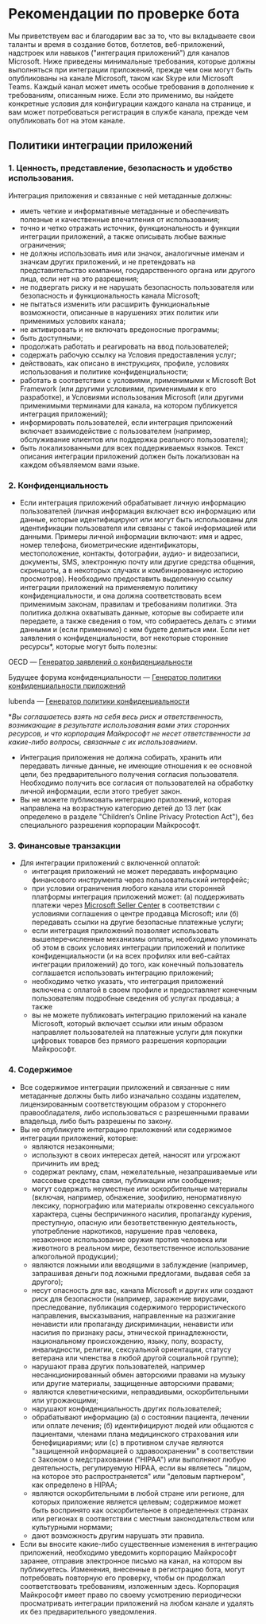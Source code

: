 # <a name="bot-review-guidelines"></a>Рекомендации по проверке бота

Мы приветствуем вас и благодарим вас за то, что вы вкладываете свои таланты и время в создание ботов, ботлетов, веб-приложений, надстроек или навыков ("интеграция приложений") для каналов Microsoft. Ниже приведены минимальные требования, которые должны выполняться при интеграции приложений, прежде чем они могут быть опубликованы на канале Microsoft, таком как Skype или Microsoft Teams. Каждый канал может иметь особые требования в дополнение к требованиям, описанным ниже. Если это применимо, вы найдете конкретные условия для конфигурации каждого канала на странице, и вам может потребоваться регистрация в службе канала, прежде чем опубликовать бот на этом канале.

## <a name="app-integration-policies"></a>Политики интеграции приложений
###  <a name="1-value-representation-security-and-usability"></a>1. Ценность, представление, безопасность и удобство использования.

Интеграция приложения и связанные с ней метаданные должны:

- иметь четкие и информативные метаданные и обеспечивать полезные и качественные впечатления от использования;
- точно и четко отражать источник, функциональность и функции интеграции приложений, а также описывать любые важные ограничения;
- не должны использовать имя или значок, аналогичные именам и значкам других приложений, и не претендовать на представительство компании, государственного органа или другого лица, если нет на это разрешения;
- не подвергать риску и не нарушать безопасность пользователя или безопасность и функциональность канала Microsoft;
- не пытаться изменить или расширить функциональные возможности, описанные в нарушениях этих политик или применимых условиях канала;
- не активировать и не включать вредоносные программы;
- быть доступными;
- продолжать работать и реагировать на ввод пользователей; 
- содержать рабочую ссылку на Условия предоставления услуг;
- действовать, как описано в инструкциях, профиле, условиях использования и политике конфиденциальности;
- работать в соответствии с условиями, применимыми к Microsoft Bot Framework (или другими условиями, применимыми к его разработке), и Условиями использования Microsoft (или другими применимыми терминами для канала, на котором публикуется интеграция приложений);
- информировать пользователей, если интеграция приложений включает взаимодействие с пользователем (например, обслуживание клиентов или поддержка реального пользователя);
- быть локализованными для всех поддерживаемых языков. Текст описания интеграции приложений должен быть локализован на каждом объявляемом вами языке.

### <a name="2--privacy"></a>2.  Конфиденциальность

- Если интеграция приложений обрабатывает личную информацию пользователей (личная информация включает всю информацию или данные, которые идентифицируют или могут быть использованы для идентификации пользователя или связаны с такой информацией или данными. Примеры личной информации включают: имя и адрес, номер телефона, биометрические идентификаторы, местоположение, контакты, фотографии, аудио- и видеозаписи, документы, SMS, электронную почту или другие средства общения, скриншоты, а в некоторых случаях и комбинированную историю просмотров). Необходимо предоставить выделенную ссылку интеграции приложений на применяемую политику конфиденциальности, и она должна соответствовать всем применимым законам, правилам и требованиям политики. Эта политика должна охватывать данные, которые вы собираете или передаете, а также сведения о том, что собираетесь делать с этими данными и (если применимо) с кем будете делиться ими. Если нет заявления о конфиденциальности, вот некоторые сторонние ресурсы*, которые могут быть полезны:

OECD — [Генератор заявлений о конфиденциальности](http://www.oecd.org/internet/ieconomy/oecdprivacystatementgenerator.htm)

Будущее форума конфиденциальности — [Генератор политики конфиденциальности приложений](http://www.applicationprivacy.org/do-tools/privacy-policy-generator/)

Iubenda — [Генератор политики конфиденциальности](http://www.iubenda.com/en)

*_Вы соглашаетесь взять на себя весь риск и ответственность, возникающие в результате использования вами этих сторонних ресурсов, и что корпорация Майкрософт не несет ответственности за какие-либо вопросы, связанные с их использованием_.
- Интеграция приложения не должна собирать, хранить или передавать личные данные, не имеющие отношения к ее основной цели, без предварительного получения согласия пользователя. Необходимо получить все согласия от пользователей на обработку личной информации, если этого требует закон. 
- Вы не можете публиковать интеграцию приложений, которая направлена на возрастную категорию детей до 13 лет (как определено в разделе "Children’s Online Privacy Protection Act"), без специального разрешения корпорации Майкрософт.

### <a name="3--financial-transactions"></a>3.  Финансовые транзакции
- Для интеграции приложений с включенной оплатой: 
  - интеграция приложений не может передавать информацию финансового инструмента через пользовательский интерфейс;
  - при условии ограничения любого канала или сторонней платформы интеграция приложений может: (а) поддерживать платежи через [Microsoft Seller Center](https://seller.microsoft.com/) в соответствии с условиями соглашения о центре продавца Microsoft; или (б) передавать ссылки на другие безопасные платежные услуги;
  - если интеграция приложений позволяет использовать вышеперечисленные механизмы оплаты, необходимо упоминать об этом в своих условиях интеграции приложений и политике конфиденциальности (и на всех профилях или веб-сайтах интеграции приложений) до того, как конечный пользователь соглашается использовать интеграцию приложений;
  - необходимо четко указать, что интеграция приложений включена с оплатой в своем профиле и предоставляет конечным пользователям подробные сведения об услугах продавца; а также
  - вы не можете публиковать интеграцию приложений на канале Microsoft, который включает ссылки или иным образом направляет пользователей на платежные услуги для покупки цифровых товаров без прямого разрешения корпорации Майкрософт.

### <a name="4--content"></a>4.  Содержимое 
- Все содержимое интеграции приложений и связанные с ним метаданные должны быть либо изначально созданы издателем, лицензированным соответствующим образом у стороннего правообладателя, либо использоваться с разрешенными правами владельца, либо быть разрешены по закону.
- Вы не опубликуете интеграцию приложений или содержимое интеграции приложений, которые: 
  - являются незаконными;
  - используют в своих интересах детей, наносят или угрожают причинить им вред;
  - содержат рекламу, спам, нежелательные, незапрашиваемые или массовые средства связи, публикации или сообщения;
  - могут содержать неуместные или оскорбительные материалы (включая, например, обнажение, зоофилию, ненормативную лексику, порнографию или материалы откровенно сексуального характера, сцены беспричинного насилия, пропаганду курения, преступную, опасную или безответственную деятельность, употребление наркотиков, нарушение прав человека, незаконное использование оружия против человека или животного в реальном мире, безответственное использование алкогольной продукции);
  - являются ложными или вводящими в заблуждение (например, запрашивая деньги под ложными предлогами, выдавая себя за другого);
  - несут опасность для вас, канала Microsoft и других или создают риск для безопасности (например, заражение вирусами, преследование, публикация содержимого террористического направления, высказывания, направленные на разжигание ненависти или пропаганду дискриминации, ненависти или насилия по признаку расы, этнической принадлежности, национальному происхождению, языку, полу, возрасту, инвалидности, религии, сексуальной ориентации, статусу ветерана или членства в любой другой социальной группе);
  - нарушают права других пользователей, например несанкционированный обмен авторскими правами на музыку или другие материалы, защищенные авторскими правами;
  - являются клеветническими, неправдивыми, оскорбительными или угрожающими;
  - нарушают конфиденциальность других пользователей; 
  - обрабатывают информацию (а) о состоянии пациента, лечении или оплате лечения; (б) идентифицируют людей или общаются с пациентами, членами плана медицинского страхования или бенефициариями; или (c) в противном случае являются "защищенной информацией о здравоохранении" в соответствии с Законом о медстраховании ("HIPAA") или выполняют любую деятельность, регулируемую HIPAA, если вы являетесь "лицом, на которое это распространяется" или "деловым партнером", как определено в HIPAA;
  - являются оскорбительными в любой стране или регионе, для которых приложение является целевым; содержимое может быть воспринято как оскорбительное в определенных странах или регионах в соответствии с местным законодательством или культурными нормами;
  - дают возможность другим нарушать эти правила. 
- Если вы вносите какие-либо существенные изменения в интеграцию приложений, необходимо уведомить корпорацию Майкрософт заранее, отправив электронное письмо на канал, на котором вы публикуетесь.  Изменения, внесенные в регистрацию бота, могут потребовать повторную его проверку, чтобы он продолжал соответствовать требованиям, изложенным здесь.  Корпорация Майкрософт имеет право по своему усмотрению периодически просматривать интеграции приложений на любом канале и удалять их без предварительного уведомления.

